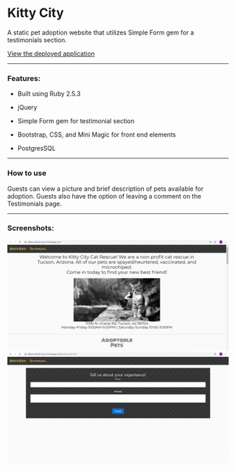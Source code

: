 # Kitty City

A static pet adoption website that utilizes Simple Form gem for a testimonials section.

[View the deployed application](https://alyssa-redman-quiz1.herokuapp.com/)

_______

### Features: 

* Built using Ruby 2.5.3

* jQuery

* Simple Form gem for testimonial section

* Bootstrap, CSS, and Mini Magic for front end elements

* PostgresSQL

_______

### How to use

Guests can view a picture and brief description of pets available for adoption. Guests also have the option of leaving a comment on the Testimonials page.

_______

### Screenshots:
![Screenshot](app/assets/images/quiz1landing.png "Landing Page")
![Screenshot](app/assets/images/quiz1simpleform.png "Simple Form")
